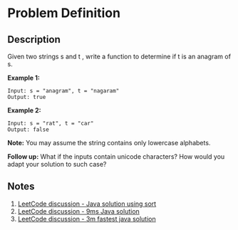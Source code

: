 # Problem Definition

## Description

Given two strings s and t , write a function to determine if t is an anagram of s.

**Example 1:**

```text
Input: s = "anagram", t = "nagaram"
Output: true
```

**Example 2:**

```text
Input: s = "rat", t = "car"
Output: false
```

**Note:**
You may assume the string contains only lowercase alphabets.

**Follow up:**
What if the inputs contain unicode characters? How would you adapt your solution to such case?

## Notes

1. [LeetCode discussion - Java solution using sort](https://leetcode.com/explore/interview/card/top-interview-questions-easy/127/strings/882/discuss/66651/Java-solution-using-sort)
1. [LeetCode discussion - 9ms Java solution](https://leetcode.com/explore/interview/card/top-interview-questions-easy/127/strings/882/discuss/66795/9ms-Java-solution)
1. [LeetCode discussion - 3m fastest java solution](https://leetcode.com/explore/interview/card/top-interview-questions-easy/127/strings/882/discuss/66775/3m-fastest-java-solution)